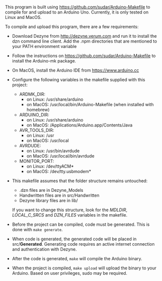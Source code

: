 This program is built using https://github.com/sudar/Arduino-Makefile to compile for and upload to an Arduino Uno.
Currently, it is only tested on Linux and MacOS.

To compile and upload this program, there are a few requirements:
- Download Dezyne from http://dezyne.verum.com and run it to install the dzn command line client.
Add the .npm directories that are mentioned to your PATH environment variable
- Follow the instructions on https://github.com/sudar/Arduino-Makefile to install the Arduino-mk package.
- On MacOS, install the Arduino IDE from https://www.arduino.cc
- Configure the following variables in the makefile supplied with this project:
	- ARDMK_DIR:
		- on Linux: /usr/share/arduino
		- on MacOS: /usr/local/bin/Arduino-Makefile (when installed with homebrew)
	- ARDUINO_DIR:
		- on Linux: /usr/share/arduino
		- on MacOS: /Applications/Arduino.app/Contents/Java
	- AVR_TOOLS_DIR:
		- on Linux: /usr
        - on MacOS: /usr/local
    - AVRDUDE:
   	    - on Linux: /usr/bin/avrdude
   		- on MacOS: /usr/local/bin/avrdude
   	- MONITOR_PORT:
   		- on Linux: /dev/ttyACM*
   		- on MacOS: /dev/tty.usbmodem*

- This makefile assumes that the folder structure remains untouched:
	- .dzn files are in Dezyne_Models
	- Handwritten files are in src/Handwritten
	- Dezyne library files are in lib/

    If you want to change this structure, look for the *MDLDIR*, *LOCAL_C_SRCS* and *DZN_FILES* variables in the makefile.

- Before the project can be compiled, code must be generated. This is done with `make generate`.
- When code is generated, the generated code will be placed in src/**Generated**. Generating code requires an active internet connection and authentication with Dezyne.
- After the code is generated, `make` will compile the Arduino binary.
- When the project is compiled, `make upload` will upload the binary to your Arduino. Based on user privileges, sudo may be required.
